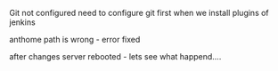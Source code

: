 Git not configured need to configure git first when we install plugins of jenkins

anthome path is wrong - error fixed

after changes server rebooted - lets see what happend....
